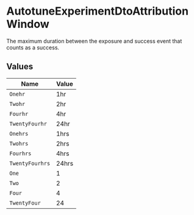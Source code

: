 # AutotuneExperimentDtoAttributionWindow

The maximum duration between the exposure and success event that counts as a success.


## Values

| Name            | Value           |
| --------------- | --------------- |
| `Onehr`         | 1hr             |
| `Twohr`         | 2hr             |
| `Fourhr`        | 4hr             |
| `TwentyFourhr`  | 24hr            |
| `Onehrs`        | 1hrs            |
| `Twohrs`        | 2hrs            |
| `Fourhrs`       | 4hrs            |
| `TwentyFourhrs` | 24hrs           |
| `One`           | 1               |
| `Two`           | 2               |
| `Four`          | 4               |
| `TwentyFour`    | 24              |